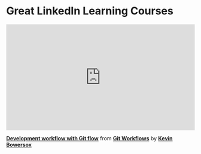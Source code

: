 <h1>Great LinkedIn Learning Courses</h1>

<div style="position:relative;height:0;padding-bottom:56.25%"><iframe width="640" height="360" src="https://www.linkedin.com/learning/embed/git-workflows/development-workflow-with-git-flow?autoplay=false&claim=AQFwNq7xHF9ooAAAAYtsUAinRVffM74CjpGabv1ag_4Kfabng1-3itvofp6nXuSmhLYvq7HM8LbcRqW5pefkXBorPnDL9PDp3matA_3IR7px2ik3hf-8H5_RvPlY0P064im95sZoNpYgqh5ymzRaarnxREdi8Ur1OYYl_7hAiTMMPZd99sNAjRTAHqAoEjRJy3QFknFpyWOwn5lvyF_XsJpganuHKDx11NxYA-JgRZUGUNoguCd_WuMYeSsdCALUJOCYv7FfIt8QaFxM_W29YHNBLyw_UqlSt8zOo2fvOEyeh_1g7x928TzAJaPgZU4jxQ8Z7IHJ96yxD1AOGojmnFsZ2oN2U8VKRe-Vh6Micj6FzIu5siSVfJ_1OI9KmHIa7Lkzu5xM8uUeVKGLg5-C3dR43EcS-zc7_hr0ASchLcHYtCzKOY1bpX63cAQbpSoNFilKw0aE00EZittHacA0xg7aqnPty0718kKAxXOjDdJKainvtx0qw6RXuOVj3FdFMmt41ktV8HuWWJ4JCa4KoiaoMkB9nCsKNULHypMSyQavUv8YlZFD1h4dz8YtSQn4yP1wpKg39wpXhiH2L6AwfJdznSCPmrQgXOBvvETRADXdK3hHkRUosgRtyQGSwS1JJjBsVHRRQZ0qdW_fAySLtMtHhdCJZBWwWkES5kRnRS0tWaeo0uJ-j_h-Es8jqy6ZCTqZzMVJUqxMBMdYZ8U0GhTubfaP5cxeKZxCevA6cfKAb6NIMPS3pac9VvgPcwRs8di6iKz2Vt-KNIb7klTNk1zowrxbiYRbuUzQoZqLhzHYAMuAxrD9F-_n9fBPijoop7vOfuaug08Ahgi9u0Hlqv1l36sthmA3vLvxRUYmSpymCS4U3lquTZfv_6LkUJR7kzN7CqA9-0M-qqZlF1jMSs5kWjdjmKxuDEG6SW4lWa5AahSk8PbPWCS_SLOsOqI_1JG1sE72Vb2S5HmvhxDkd0QNnw3rklx5gvxQotAJPrz-n9G25n4uhkyQwnPz8CTPPzbpMZ_RP-YN3EEnPAwOJAbhxJiKODXFxXCg0ArjeIveM7_iKq9taKsvT_EVqI59P_CdwJSqaX6qnvyzWU-CHmHGlAtco3fkwYMzbevdz8n8zKYOhUtQJOqgG_UNGLDRbHKMHMoNmCqcpYIOj-xR48p_rzgjEvXrSA7b-UQ_nW88RvpG34F3zDtsqnQb3utLu29HRI2_m0rrFE5AlCpFiOfo69E" mozallowfullscreen="true" webkitallowfullscreen="true" allowfullscreen="true" frameborder="0" style="position:absolute;width:100%;height:100%;left:0"></iframe></div><p><strong><a href="https://www.linkedin.com/learning/git-workflows/development-workflow-with-git-flow?trk=embed_lil">Development workflow with Git flow</a></strong> from <strong><a href="https://www.linkedin.com/learning/git-workflows?trk=embed_lil">Git Workflows</a></strong> by <strong><a href="https://www.linkedin.com/learning/instructors/kevin-bowersox?trk=embed_lil">Kevin Bowersox</a></strong></p>
